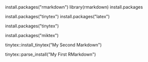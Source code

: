 install.packages("rmarkdown")
library(rmarkdown)
install.packages

install.packages("tinytex")
install.packages("latex")

install.packages("tinytex")

install.packages("miktex")

tinytex::install_tinytex("My Second Markdown")

tinytex::parse_install("My First RMarkdown")
